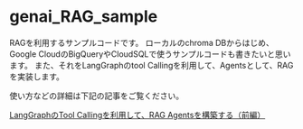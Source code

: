 # genai_RAG_sample

RAGを利用するサンプルコードです。
ローカルのchroma DBからはじめ、Google CloudのBigQueryやCloudSQLで使うサンプルコードも書きたいと思います。
また、それをLangGraphのtool Callingを利用して、Agentsとして、RAGを実装します。


使い方などの詳細は下記の記事をご覧ください。

[LangGraphのTool Callingを利用して、RAG Agentsを構築する（前編）](https://zenn.dev/asap/articles/2ad7eb5e7560cf)
